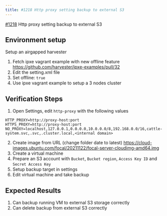 ```yaml
---
title: #1218 Http proxy setting backup to external S3
---
```


 [#1218](https://github.com/harvester/harvester/issues/1218) Http proxy setting backup to external S3

## Environment setup
Setup an airgapped harvester
1. Fetch ipxe vagrant example with new offline feature
https://github.com/harvester/ipxe-examples/pull/32 
2. Edit the setting.xml file
3. Set offline: `true`
4. Use ipxe vagrant example to setup a 3 nodes cluster


## Verification Steps
1. Open Settings, edit `http-proxy` with the following values
```
HTTP_PROXY=http://proxy-host:port
HTTPS_PROXY=http://proxy-host:port
NO_PROXY=localhost,127.0.0.1,0.0.0.0,10.0.0.0/8,192.168.0.0/16,cattle-system.svc,.svc,.cluster.local,<internal domain>
```
2. Create image from URL (change folder date to latest)
https://cloud-images.ubuntu.com/focal/20211122/focal-server-cloudimg-amd64.img 
3. Create a virtual machine 
4. Prepare an S3 account with `Bucket`, `Bucket region`, `Access Key ID` and `Secret Access Key`
5. Setup backup target in settings
6. Edit virtual machine and take backup

## Expected Results
1. Can backup running VM to external S3 storage correctly
2. Can delete backup from external S3 correctly
